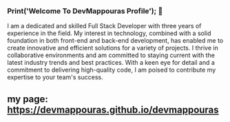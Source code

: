 ### Print('Welcome To DevMappouras Profile'); 👋

I am a dedicated and skilled Full Stack Developer with three years of experience in the field. My interest in technology, combined with a solid foundation in both front-end and back-end development, has enabled me to create innovative and efficient solutions for a variety of projects. I thrive in collaborative environments and am committed to staying current with the latest industry trends and best practices. With a keen eye for detail and a commitment to delivering high-quality code, I am poised to contribute my expertise to your team's success.

## my page: https://devmappouras.github.io/devmappouras
